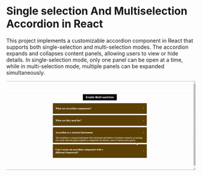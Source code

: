 
<h1>Single selection And Multiselection Accordion in React</h1>

This project implements a customizable accordion component in React that supports both single-selection and multi-selection modes. The accordion expands and collapses content panels, allowing users to view or hide details. In single-selection mode, only one panel can be open at a time, while in multi-selection mode, multiple panels can be expanded simultaneously. 

<img src= 'https://github.com/Vsnikhilmaheswar/React-Accordion/blob/main/ezgif.com-video-to-gif-converter.gif'>
 
